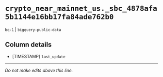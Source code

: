 # `crypto_near_mainnet_us._sbc_4878afa5b1144e16bb17fa84ade762b0`
`bq-1` | `bigquery-public-data`

## Column details
* [TIMESTAMP] `last_update`

-------------------------------------------------------------------------------
*Do not make edits above this line.*
